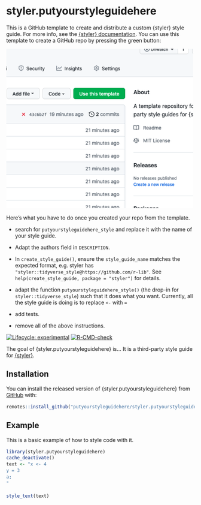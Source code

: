 
<!-- README.md is generated from README.Rmd. Please edit that file -->

# styler.putyourstyleguidehere

This is a GitHub template to create and distribute a custom {styler}
style guide. For more info, see the [{styler}
documentation](https://styler.r-lib.org/dev/articles/distribute_custom_style_guides.html).
You can use this template to create a GitHub repo by pressing the green
button:

<img src="https://raw.githubusercontent.com/lorenzwalthert/some_raw_data/master/styler.yours.png" width="500" />

Here’s what you have to do once you created your repo from the template.

-   search for `putyourstyleguidehere_style` and replace it with the
    name of your style guide.

-   Adapt the authors field in `DESCRIPTION`.

-   In `create_style_guide()`, ensure the `style_guide_name` matches the
    expected format, e.g. styler has
    `"styler::tidyverse_style@https://github.com/r-lib"`. See
    `help(create_style_guide, package = "styler")` for details.

-   adapt the function `putyourstyleguidehere_style()` (the drop-in for
    `styler::tidyverse_style`) such that it does what you want.
    Currently, all the style guide is doing is to replace `<-` with `=`

-   add tests.

-   remove all of the above instructions.

<!-- badges: start -->

[![Lifecycle:
experimental](https://img.shields.io/badge/lifecycle-experimental-orange.svg)](https://lifecycle.r-lib.org/articles/stages.html#experimental)
[![R-CMD-check](https://github.com/putyourstyleguidehere/styler.putyourstyleguidehere/workflows/R-CMD-check/badge.svg)](https://github.com/putyourstyleguidehere/styler.putyourstyleguidehere/actions)
<!-- badges: end -->

The goal of {styler.putyourstyleguidehere} is… It is a third-party style
guide for [{styler}](https://styler.r-lib.org).

## Installation

You can install the released version of {styler.putyourstyleguidehere}
from [GitHub](https://github.com) with:

``` r
remotes::install_github("putyourstyleguidehere/styler.putyourstyleguidehere")
```

## Example

This is a basic example of how to style code with it.

``` r
library(styler.putyourstyleguidehere)
cache_deactivate()
text <- "x <- 4
y = 3
a;
"

style_text(text)
```
